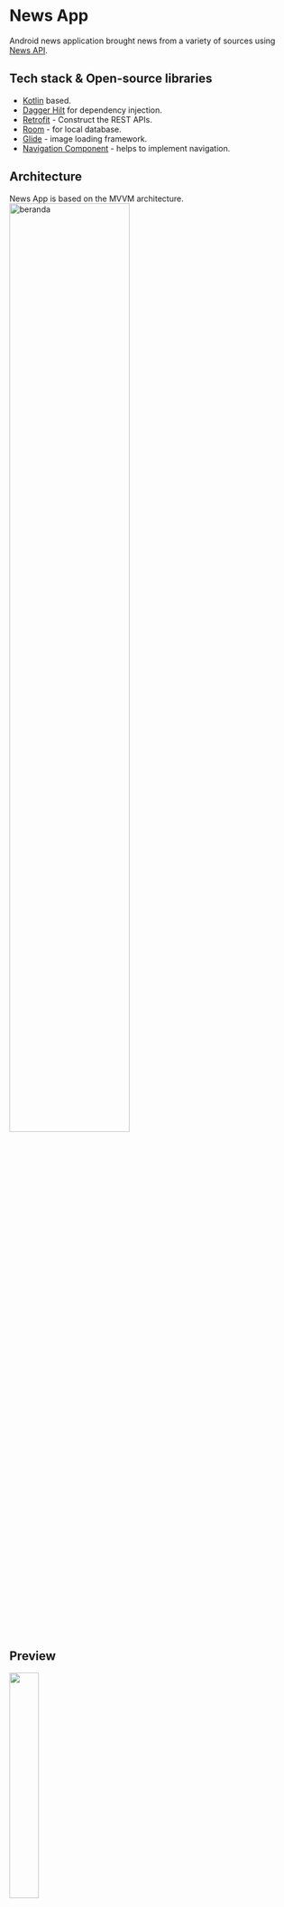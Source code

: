 # News App
 Android news application brought news from a variety of sources using [News API](https://exchangeratesapi.io/).
## Tech stack & Open-source libraries
- [Kotlin](https://kotlinlang.org/) based.
- [Dagger Hilt](https://dagger.dev/hilt/) for dependency injection.
- [Retrofit](https://square.github.io/retrofit/) - Construct the REST APIs.
- [Room](https://developer.android.com/jetpack/androidx/releases/room?hl=id) - for local database.
- [Glide](https://github.com/bumptech/glide) - image loading framework.
- [Navigation Component](https://developer.android.com/guide/navigation) - helps to implement navigation.

## Architecture
News  App is based on the MVVM architecture.
<img src="https://www.ericthecoder.com/wp-content/uploads/2020/04/MVVM-Diagram-1-e1586592892648.png" alt="beranda" width="65%" />
## Preview
<img src="https://media0.giphy.com/media/gpkaHrer1Kovnzrjxi/giphy.gif?cid=790b7611b945b6fd97f585fc3d27cfcfa2db0c534065df09&rid=giphy.gif&ct=g" width="32%"/>
